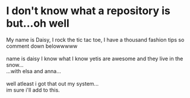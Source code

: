 # I don't know what a repository is but...oh well <br>
My name is Daisy, I rock the tic tac toe, I have a thousand fashion tips so comment down belowwwww <br>
<br> 
name is daisy I know what I know yetis are awesome and they live in the snow... <br>
...with elsa and anna... <br>
<br> 
well atleast i got that out my system... <br> 
im sure i'll add to this.

